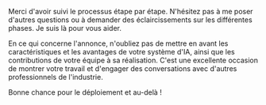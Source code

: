  
Merci d'avoir suivi le processus étape par étape. N'hésitez pas à me poser d'autres questions ou à demander des éclaircissements sur les différentes phases. Je suis là pour vous aider.

En ce qui concerne l'annonce, n'oubliez pas de mettre en avant les caractéristiques et les avantages de votre système d'IA, ainsi que les contributions de votre équipe à sa réalisation. C'est une excellente occasion de montrer votre travail et d'engager des conversations avec d'autres professionnels de l'industrie.

Bonne chance pour le déploiement et au-delà !